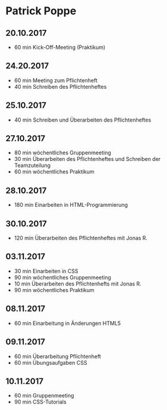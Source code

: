 # Patrick Poppe

## 20.10.2017

- 60 min Kick-Off-Meeting (Praktikum)

## 24.20.2017

- 60 min Meeting zum Pflichtenheft
- 40 min Schreiben des Pflichtenheftes

## 25.10.2017

- 40 min Schreiben und Überarbeiten des Pflichtenheftes

## 27.10.2017

- 80 min wöchentliches Gruppenmeeting 
- 30 min Überarbeiten des Pflichtenheftes und Schreiben der Teamzuteilung
- 60 min wöchentliches Praktikum

## 28.10.2017

- 180 min Einarbeiten in HTML-Programmierung

## 30.10.2017

- 120 min Überarbeiten des Pflichtenheftes mit Jonas R.

## 03.11.2017

- 30 min Einarbeiten in CSS
- 90 min wöchentliches Gruppenmeeting
- 10 min Überarbeiten des Pflichtenhefts mit Jonas R.
- 90 min wöchentliches Praktikum

## 08.11.2017

- 60 min Einarbeitung in Änderungen HTML5

## 09.11.2017

- 60 min Überarbeitung Pflichtenheft
- 60 min Übungsaufgaben CSS

## 10.11.2017

- 60 min Gruppenmeeting
- 90 min CSS-Tutorials

